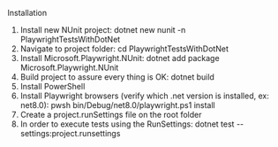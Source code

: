 Installation

1. Install new NUnit project: dotnet new nunit -n PlaywrightTestsWithDotNet
2. Navigate to project folder: cd PlaywrightTestsWithDotNet
3. Install Microsoft.Playwright.NUnit: dotnet add package Microsoft.Playwright.NUnit
4. Build project to assure every thing is OK: dotnet build
5. Install PowerShell
6. Install Playwright browsers (verify which .net version is installed, ex: net8.0): pwsh bin/Debug/net8.0/playwright.ps1 install
7. Create a project.runSettings file on the root folder
8. In order to execute tests using the RunSettings: dotnet test --settings:project.runsettings
